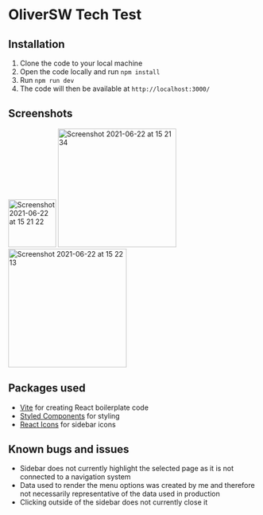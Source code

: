 # OliverSW Tech Test

## Installation

1. Clone the code to your local machine
2. Open the code locally and run `npm install`
3. Run `npm run dev`
4. The code will then be available at `http://localhost:3000/`

## Screenshots
<img width="96" alt="Screenshot 2021-06-22 at 15 21 22" src="https://user-images.githubusercontent.com/9094166/122950399-532c2080-d374-11eb-85d0-c36096042898.png">
<img width="238" alt="Screenshot 2021-06-22 at 15 21 34" src="https://user-images.githubusercontent.com/9094166/122950477-63dc9680-d374-11eb-8051-6b50251acd20.png">
<img width="238" alt="Screenshot 2021-06-22 at 15 22 13" src="https://user-images.githubusercontent.com/9094166/122950535-6f2fc200-d374-11eb-858b-e8fca777014d.png">



## Packages used

- [Vite](https://vitejs.dev/) for creating React boilerplate code
- [Styled Components](https://styled-components.com/) for styling
- [React Icons](https://react-icons.github.io/react-icons/) for sidebar icons

## Known bugs and issues

- Sidebar does not currently highlight the selected page as it is not connected to a navigation system
- Data used to render the menu options was created by me and therefore not necessarily representative of the data used in production
- Clicking outside of the sidebar does not currently close it
